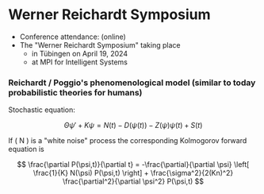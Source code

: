 # Werner Reichardt Symposium
* Conference attendance: (online)
* The "Werner Reichardt Symposium" taking place
   * in Tübingen on April 19, 2024
   * at MPI for Intelligent Systems


### Reichardt / Poggio's phenomenological model (similar to today probabilistic theories for humans)


Stochastic equation:

$$
\Theta \psi' + K \psi = N(t) - D(\psi(t)) - Z(\psi) \psi(t) + S(t)
$$

If \( N \) is a "white noise" process the corresponding Kolmogorov forward equation is

$$
\frac{\partial P(\psi,t)}{\partial t} = -\frac{\partial}{\partial \psi} \left[ \frac{1}{K} N(\psi) P(\psi,t) \right] + \frac{\sigma^2}{2(Kn)^2} \frac{\partial^2}{\partial \psi^2} P(\psi,t)
$$

